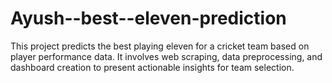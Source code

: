 # Ayush--best--eleven-prediction
This project predicts the best playing eleven for a cricket team based on player performance data. It involves web scraping, data preprocessing, and dashboard creation to present actionable insights for team selection.
